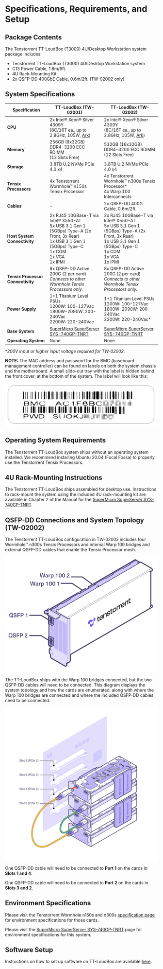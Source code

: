 # Specifications, Requirements, and Setup

## Package Contents

The Tenstorrent TT-LoudBox (T3000) 4U/Desktop Workstation system package includes:

- Tenstorrent TT-LoudBox (T3000) 4U/Desktop Workstation system
- C13 Power Cable, 1.8m/6ft.
- 4U Rack-Mounting Kit
- 2x QSFP-DD 400GbE Cable, 0.6m/2ft. (TW-02002 only)

## System Specifications

| Specification                     | TT-LoudBox (TW-02001)                                        | TT-LoudBox (TW-02002)                                        |
| --------------------------------- | ------------------------------------------------------------ | ------------------------------------------------------------ |
| **CPU**                           | 2x Intel® Xeon® Silver 4309Y<br />(8C/16T ea., up to 2.8GHz, 105W, [Ark](https://ark.intel.com/content/www/us/en/ark/products/215275/intel-xeon-silver-4309y-processor-12m-cache-2-80-ghz.html)) | 2x Intel® Xeon® Silver 4309Y<br />(8C/16T ea., up to 2.8GHz, 105W, [Ark](https://ark.intel.com/content/www/us/en/ark/products/215275/intel-xeon-silver-4309y-processor-12m-cache-2-80-ghz.html)) |
| **Memory**                        | 256GB (8x32GB)<br />DDR4-3200 ECC RDIMM<br />(12 Slots Free) | 512GB (16x32GB)<br />DDR4-3200 ECC RDIMM<br />(12 Slots Free) |
| **Storage**                       | 3.8TB U.2 NVMe PCIe 4.0 x4                                   | 3.8TB U.2 NVMe PCIe 4.0 x4                                   |
| **Tensix Processors**             | 4x Tenstorrent Wormhole™ n150s Tensix Processor              | 4x Tenstorrent Wormhole™ n300s Tensix Processor*<br />4x Warp 100 Interconnects |
| **Cables**                        | -                                                            | 2x QSFP-DD 400G Cable, 0.6m/2ft.                             |
| **Host System Connectivity**      | 2x RJ45 10GBase-T via Intel® X550-AT<br />5x USB 3.1 Gen 1 (5GBps) Type-A (2x Front, 3x Rear)<br />1x USB 3.1 Gen 1 (5GBps) Type-C<br />1x COM<br />1x VGA<br />1x IPMI | 2x RJ45 10GBase-T via Intel® X550-AT<br />5x USB 3.1 Gen 1 (5GBps) Type-A (2x Front, 3x Rear)<br />1x USB 3.1 Gen 1 (5GBps) Type-C<br />1x COM<br />1x VGA<br />1x IPMI |
| **Tensix Processor Connectivity** | 8x QSFP-DD Active 200G (2 per card)<br />*Connects to other Wormhole Tensix Processors only.* | 8x QSFP-DD Active 200G (2 per card)<br />*Connects to other Wormhole Tensix Processors only.* |
| **Power Supply**                  | 1+1 Titanium Level PSUs<br />1200W: 100-127Vac<br />1800W-2090W: 200-240Vac<br />2200W: 220-240Vac | 1+1 Titanium Level PSUs<br />1200W: 100-127Vac<br />1800W-2090W: 200-240Vac<br />2200W: 220-240Vac* |
| **Base System**                   | [SuperMicro SuperServer SYS-740GP-TNRT](https://www.supermicro.com/en/products/system/gpu/4u/sys-740gp-tnrt) | [SuperMicro SuperServer SYS-740GP-TNRT](https://www.supermicro.com/en/products/system/gpu/4u/sys-740gp-tnrt) |
| **Operating System**              | None                                                         | None                                                         |

**200V input or higher input voltage required for TW-02002.*

**NOTE:** The MAC address and password for the BMC (baseboard management controller) can be found on labels on both the system chassis and the motherboard. A small slide-out tray with the label is hidden behind the front cover, at the bottom of the system. The label will look like this:

![](../bmclabel.png)

## Operating System Requirements

The Tenstorrent TT-LoudBox system ships without an operating system installed. We recommend installing Ubuntu 20.04 (Focal Fossa) to properly use the Tenstorrent Tensix Processors.

## 4U Rack-Mounting Instructions

The Tenstorrent TT-LoudBox ships assembled for desktop use. Instructions to rack-mount the system using the included 4U rack-mounting kit are available in Chapter 2 of the Manual for the [SuperMicro SuperServer SYS-740GP-TNRT](https://www.supermicro.com/en/products/system/gpu/4u/sys-740gp-tnrt).

## QSFP-DD Connections and System Topology (TW-02002)

The Tenstorrent TT-LoudBox configuration in TW-02002 includes four Wormhole™ n300s Tensix Processors and internal Warp 100 bridges and external QSFP-DD cables that enable the Tensix Processor mesh.

![](../../aibs/wormhole/images/wh_portspec.png)

The TT-LoudBox ships with the Warp 100 bridges connected, but the two QSFP-DD cables will need to be connected. This diagram displays the system topology and how the cards are enumerated, along with where the Warp 100 bridges are connected and where the included QSFP-DD cables need to be connected. 

![](./loudbox_topology.png)

One QSFP-DD cable will need to be connected to **Port 1** on the cards in **Slots 1 and 4**.

One QSFP-DD cable will need to be connected to **Port 2** on the cards in **Slots 3 and 2**.

## Environment Specifications

Please visit the Tenstorrent Wormhole n150s and n300s [specification page](../../aibs/wormhole/specifications.md) for environment specifications for those cards.

Please visit the [SuperMicro SuperServer SYS-740GP-TNRT](https://www.supermicro.com/en/products/system/gpu/4u/sys-740gp-tnrt) page for environment specifications for this system.

## Software Setup

Instructions on how to set up software on TT-LoudBox are available [here](https://docs.tenstorrent.com/getting-started/README.html).